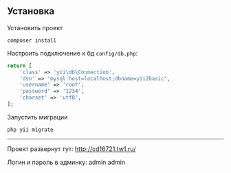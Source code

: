 Установка
------------

Установить проект

~~~
composer install
~~~

Настроить подключение к бд `config/db.php`:

```php
return [
    'class' => 'yii\db\Connection',
    'dsn' => 'mysql:host=localhost;dbname=yii2basic',
    'username' => 'root',
    'password' => '1234',
    'charset' => 'utf8',
];
```

Запустить миграции

~~~
php yii migrate
~~~

---

Проект развернут тут: http://cd16721.tw1.ru/

Логин и пароль в админку: admin admin